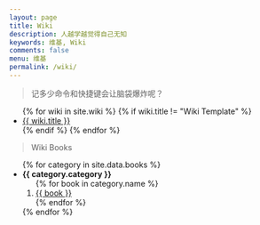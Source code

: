 ```yaml
---
layout: page
title: Wiki
description: 人越学越觉得自己无知
keywords: 维基, Wiki
comments: false
menu: 维基
permalink: /wiki/
---
```


> 记多少命令和快捷键会让脑袋爆炸呢？

<ul class="listing">
{% for wiki in site.wiki %}
{% if wiki.title != "Wiki Template" %}
  <li class="listing-item"><a href="{{ site.url }}{{ wiki.url }}">{{ wiki.title }}</a></li>
{% endif %}
{% endfor %}
</ul>

> Wiki Books

<ul class="listing">
{% for category in site.data.books %}
  <li class="listing-item">
    <strong>{{ category.category }}</strong>
    <ol type="1">
      {% for book in category.name %}
      <li><a href="{{ site.url }}/books/{{ category.category }}/{{ book }}.pdf">{{ book }}</a></li>
      {% endfor %}
    </ol>
  </li>
{% endfor %}
</ul>